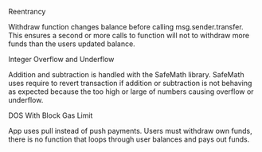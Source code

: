 Reentrancy

Withdraw function changes balance before calling msg.sender.transfer. This ensures a second or more calls to function will not to withdraw more funds than the users updated balance.

Integer Overflow and Underflow

Addition and subtraction is handled with the SafeMath library. SafeMath uses require to revert transaction if addition or subtraction is not behaving as expected because the too high or large of numbers causing overflow or underflow.

DOS With Block Gas Limit

App uses pull instead of push payments. Users must withdraw own funds, there is no function that loops through user balances and pays out funds.